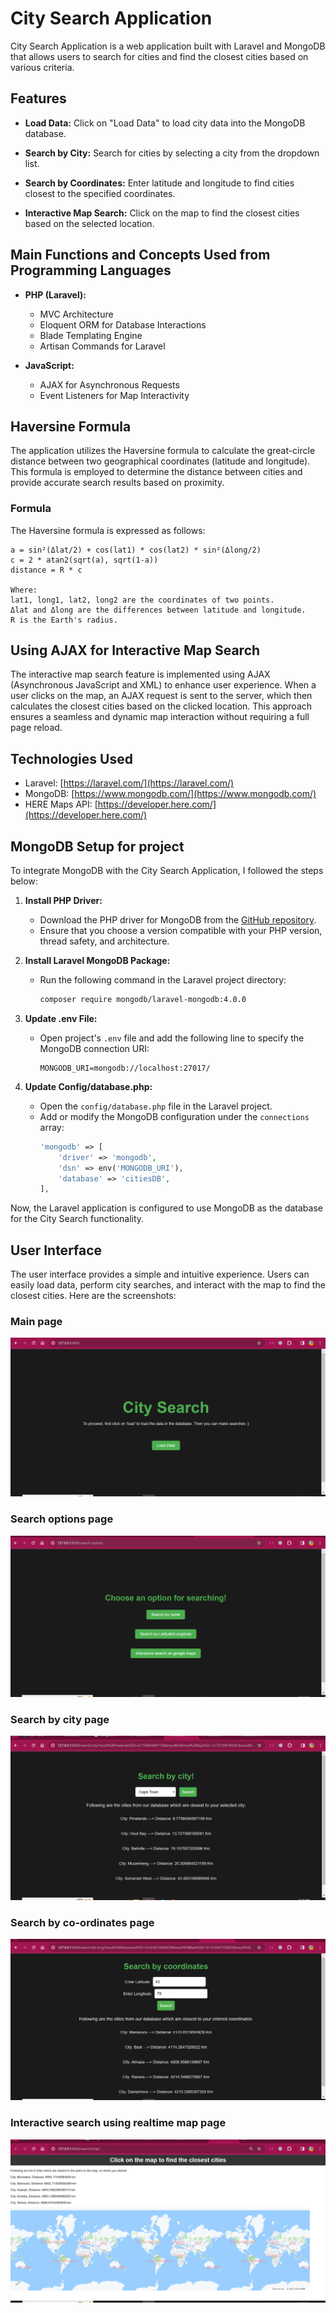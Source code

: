 # City Search Application

City Search Application is a web application built with Laravel and MongoDB that allows users to search for cities and find the closest cities based on various criteria.

## Features

- **Load Data:** Click on "Load Data" to load city data into the MongoDB database.

- **Search by City:** Search for cities by selecting a city from the dropdown list.

- **Search by Coordinates:** Enter latitude and longitude to find cities closest to the specified coordinates.

- **Interactive Map Search:** Click on the map to find the closest cities based on the selected location.

## Main Functions and Concepts Used from Programming Languages

- **PHP (Laravel):**

  - MVC Architecture
  - Eloquent ORM for Database Interactions
  - Blade Templating Engine
  - Artisan Commands for Laravel

- **JavaScript:**
  - AJAX for Asynchronous Requests
  - Event Listeners for Map Interactivity

## Haversine Formula

The application utilizes the Haversine formula to calculate the great-circle distance between two geographical coordinates (latitude and longitude). This formula is employed to determine the distance between cities and provide accurate search results based on proximity.

### Formula

The Haversine formula is expressed as follows:

```plaintext
a = sin²(Δlat/2) + cos(lat1) * cos(lat2) * sin²(Δlong/2)
c = 2 * atan2(sqrt(a), sqrt(1-a))
distance = R * c

Where:
lat1, long1, lat2, long2 are the coordinates of two points.
Δlat and Δlong are the differences between latitude and longitude.
R is the Earth's radius.
```

## Using AJAX for Interactive Map Search

The interactive map search feature is implemented using AJAX (Asynchronous JavaScript and XML) to enhance user experience. When a user clicks on the map, an AJAX request is sent to the server, which then calculates the closest cities based on the clicked location. This approach ensures a seamless and dynamic map interaction without requiring a full page reload.

## Technologies Used

- Laravel: [https://laravel.com/](https://laravel.com/)
- MongoDB: [https://www.mongodb.com/](https://www.mongodb.com/)
- HERE Maps API: [https://developer.here.com/](https://developer.here.com/)

## MongoDB Setup for project

To integrate MongoDB with the City Search Application, I followed the steps below:

1. **Install PHP Driver:**

   - Download the PHP driver for MongoDB from the [GitHub repository](https://github.com/mongodb/mongo-php-driver/releases).
   - Ensure that you choose a version compatible with your PHP version, thread safety, and architecture.

2. **Install Laravel MongoDB Package:**

   - Run the following command in the Laravel project directory:
     ```bash
     composer require mongodb/laravel-mongodb:4.0.0
     ```

3. **Update .env File:**

   - Open project's `.env` file and add the following line to specify the MongoDB connection URI:
     ```env
     MONGODB_URI=mongodb://localhost:27017/
     ```

4. **Update Config/database.php:**
   - Open the `config/database.php` file in the Laravel project.
   - Add or modify the MongoDB configuration under the `connections` array:
     ```php
     'mongodb' => [
         'driver' => 'mongodb',
         'dsn' => env('MONGODB_URI'),
         'database' => 'citiesDB',
     ],
     ```

Now, the Laravel application is configured to use MongoDB as the database for the City Search functionality.

## User Interface

The user interface provides a simple and intuitive experience. Users can easily load data, perform city searches, and interact with the map to find the closest cities. Here are the screenshots:

### Main page

![Home](images/1.%20home.png)

### Search options page

![Home](images/2.%20search-options.png)

### Search by city page

![Home](images/3.%20search-by-city.png)

### Search by co-ordinates page

![Home](images/4.%20search-by-coordinates.png)

### Interactive search using realtime map page

![Home](images/5.%20search-by-clicking-on-map.png)
